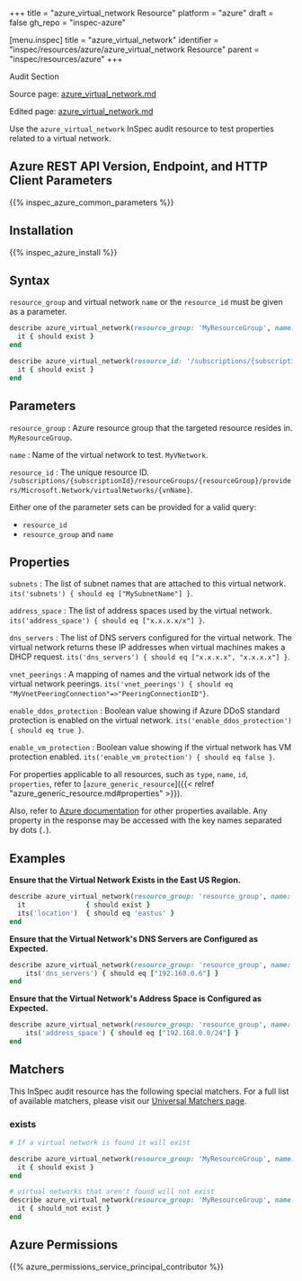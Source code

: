 +++
title = "azure_virtual_network Resource"
platform = "azure"
draft = false
gh_repo = "inspec-azure"

[menu.inspec]
title = "azure_virtual_network"
identifier = "inspec/resources/azure/azure_virtual_network Resource"
parent = "inspec/resources/azure"
+++

<div class="admonition-note">
<p class="admonition-note-title">Audit Section</p>
<div class="admonition-note-text">
<p>Source page: <a href="https://github.com/inspec/inspec-azure/blob/main/docs/resources/azure_virtual_network.md">azure_virtual_network.md</a></p>
<p>Edited page: <a href="https://github.com/ianmadd/inspec-azure/blob/im/hugo/docs-chef-io/content/inspec/resources/azure_virtual_network.md">azure_virtual_network.md</a></p>
</div>
</div>



Use the `azure_virtual_network` InSpec audit resource to test properties related to a virtual network.

## Azure REST API Version, Endpoint, and HTTP Client Parameters

{{% inspec_azure_common_parameters %}}

## Installation

{{% inspec_azure_install %}}

## Syntax

`resource_group` and virtual network `name` or the `resource_id` must be given as a parameter.
```ruby
describe azure_virtual_network(resource_group: 'MyResourceGroup', name: 'MyVnetName') do
  it { should exist }
end
```
```ruby
describe azure_virtual_network(resource_id: '/subscriptions/{subscriptionId}/resourceGroups/{resourceGroup}/providers/Microsoft.Network/virtualNetworks/{vnName}') do
  it { should exist }
end
```

## Parameters

`resource_group`
: Azure resource group that the targeted resource resides in. `MyResourceGroup`.

`name`
: Name of the virtual network to test. `MyVNetwork`.

`resource_id`
: The unique resource ID. `/subscriptions/{subscriptionId}/resourceGroups/{resourceGroup}/providers/Microsoft.Network/virtualNetworks/{vnName}`.

Either one of the parameter sets can be provided for a valid query:
- `resource_id`
- `resource_group` and `name`

## Properties

`subnets`
: The list of subnet names that are attached to this virtual network. `its('subnets') { should eq ["MySubnetName"] }`.

`address_space`
: The list of address spaces used by the virtual network. `its('address_space') { should eq ["x.x.x.x/x"] }`.

`dns_servers`
: The list of DNS servers configured for the virtual network.  The virtual network returns these IP addresses when virtual machines makes a DHCP request. `its('dns_servers') { should eq ["x.x.x.x", "x.x.x.x"] }`.

`vnet_peerings`
: A mapping of names and the virtual network ids of the virtual network peerings. `its('vnet_peerings') { should eq "MyVnetPeeringConnection"=>"PeeringConnectionID"}`.

`enable_ddos_protection`
: Boolean value showing if Azure DDoS standard protection is enabled on the virtual network. `its('enable_ddos_protection') { should eq true }`.

`enable_vm_protection`
: Boolean value showing if the virtual network has VM protection enabled. `its('enable_vm_protection') { should eq false }`.

For properties applicable to all resources, such as `type`, `name`, `id`, `properties`, refer to [`azure_generic_resource`]({{< relref "azure_generic_resource.md#properties" >}}).

Also, refer to [Azure documentation](https://docs.microsoft.com/en-us/rest/api/virtualnetwork/virtualnetworks/get#virtualnetwork) for other properties available. 
Any property in the response may be accessed with the key names separated by dots (`.`).

## Examples

**Ensure that the Virtual Network Exists in the East US Region.**

```ruby
describe azure_virtual_network(resource_group: 'resource_group', name: 'MyVnetName') do
  it               { should exist }
  its('location')  { should eq 'eastus' }
end
```
**Ensure that the Virtual Network's DNS Servers are Configured as Expected.**

```ruby
describe azure_virtual_network(resource_group: 'resource_group', name: 'MyVnetName') do
    its('dns_servers') { should eq ["192.168.0.6"] }
end
```
**Ensure that the Virtual Network's Address Space is Configured as Expected.**

```ruby
describe azure_virtual_network(resource_group: 'resource_group', name: 'MyVnetName') do
    its('address_space') { should eq ["192.168.0.0/24"] }
end
```    

## Matchers

This InSpec audit resource has the following special matchers. For a full list of available matchers, please visit our [Universal Matchers page](https://www.inspec.io/docs/reference/matchers/).

### exists

```ruby
# If a virtual network is found it will exist

describe azure_virtual_network(resource_group: 'MyResourceGroup', name: 'MyVnetName') do
  it { should exist }
end

# virtual networks that aren't found will not exist
describe azure_virtual_network(resource_group: 'MyResourceGroup', name: 'DoesNotExist') do
  it { should_not exist }
end
```

## Azure Permissions

{{% azure_permissions_service_principal_contributor %}}
